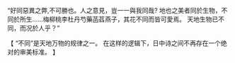 “好同惡異之弊,不可勝也。人之意見，豈一一與我同哉?
地也之美者同於生物，不同於所生……梅柳桃李杜丹芍藥菡萏燕子，其花不同而皆可愛焉。
天地生物已不同，而况於人乎？”

【
“不同”是天地万物的规律之一。
在这样的逻辑下，日中诗之间不再存在一个绝对的审美标准。
】